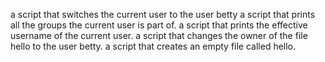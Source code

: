  a script that switches the current user to the user betty
a script that prints all the groups the current user is part of.
a script that prints the effective username of the current user.
a script that changes the owner of the file hello to the user betty.
a script that creates an empty file called hello.
